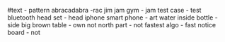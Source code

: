 #text - pattern
abracadabra  -rac
jim jam gym  - jam
test case - test
bluetooth head set - head
iphone smart phone - art
water inside  bottle - side
big brown table - own
not north part - not
fastest algo - fast
notice board - not

